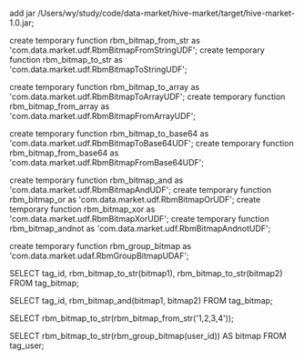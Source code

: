 add jar /Users/wy/study/code/data-market/hive-market/target/hive-market-1.0.jar;

create temporary function rbm_bitmap_from_str as 'com.data.market.udf.RbmBitmapFromStringUDF';
create temporary function rbm_bitmap_to_str as 'com.data.market.udf.RbmBitmapToStringUDF';

create temporary function rbm_bitmap_to_array as 'com.data.market.udf.RbmBitmapToArrayUDF';
create temporary function rbm_bitmap_from_array as 'com.data.market.udf.RbmBitmapFromArrayUDF';

create temporary function rbm_bitmap_to_base64 as 'com.data.market.udf.RbmBitmapToBase64UDF';
create temporary function rbm_bitmap_from_base64 as 'com.data.market.udf.RbmBitmapFromBase64UDF';

create temporary function rbm_bitmap_and as 'com.data.market.udf.RbmBitmapAndUDF';
create temporary function rbm_bitmap_or as 'com.data.market.udf.RbmBitmapOrUDF';
create temporary function rbm_bitmap_xor as 'com.data.market.udf.RbmBitmapXorUDF';
create temporary function rbm_bitmap_andnot as 'com.data.market.udf.RbmBitmapAndnotUDF';

create temporary function rbm_group_bitmap as 'com.data.market.udaf.RbmGroupBitmapUDAF';




SELECT tag_id, rbm_bitmap_to_str(bitmap1), rbm_bitmap_to_str(bitmap2)
FROM tag_bitmap;

SELECT tag_id, rbm_bitmap_and(bitmap1, bitmap2)
FROM tag_bitmap;


SELECT rbm_bitmap_to_str(rbm_bitmap_from_str('1,2,3,4'));


SELECT rbm_bitmap_to_str(rbm_group_bitmap(user_id)) AS bitmap
FROM tag_user;
